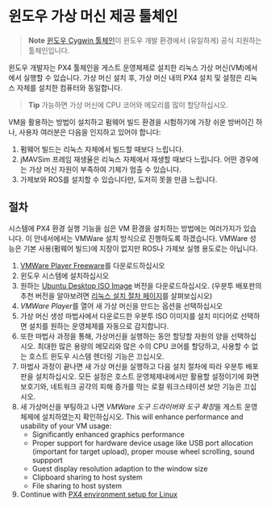 # 윈도우 가상 머신 제공 툴체인

> **Note** [윈도우 Cygwin 툴체인](../setup/dev_env_windows_cygwin.md)이 윈도우 개발 환경에서 (유일하게) 공식 지원하는 툴체인입니다.

윈도우 개발자는 PX4 툴체인을 게스트 운영체제로 설치한 리눅스 가상 머신(VM)에서에서 실행할 수 있습니다. 가상 머신 설치 후, 가상 머신 내의 PX4 설치 및 설정은 리눅스 자체를 설치한 컴퓨터와 동일합니다.

> **Tip** 가능하면 가상 머신에 CPU 코어와 메모리를 많이 할당하십시오.

VM을 활용하는 방법이 설치하고 펌웨어 빌드 환경을 시험하기에 가장 쉬운 방버이긴 하나, 사용자 여러분은 다음을 인지하고 있어야 합니다:

1. 펌웨어 빌드는 리눅스 자체에서 빌드할 때보다 느립니다.
2. jMAVSim 프레임 재생율은 리눅스 자체에서 재생할 때보다 느립니다. 어떤 경우에는 가상 머신 자원이 부족하여 기체가 멈출 수 있습니다.
3. 가제보와 ROS를 설치할 수 있습니다만, 도저히 못쓸 만큼 느립니다.

## 절차

시스템에 PX4 환경 실행 기능을 심은 VM 환경을 설치하는 방법에는 여러가지가 있습니다. 이 안네서에서는 VMWare 설치 방식으로 진행하도록 하겠습니다. VMWare 성능은 기본 사용(펌웨어 빌드)에 지장이 없지만 ROS나 가제보 실행 용도로는 아닙니다.

1. [VMWare Player Freeware](https://www.vmware.com/products/workstation-player/workstation-player-evaluation.html)를 다운로드하십시오
2. 윈도우 시스템에 설치하십시오
3. 원하는 [Ubuntu Desktop ISO Image](https://www.ubuntu.com/download/desktop) 버전을 다운로드하십시오. (우분투 배포판의 추천 버전을 알아보려면 [리눅스 설치 절차 페이지](../setup/dev_env_linux.md)를 살펴보십시오)
4. *VMWare Player*를 열어 새 가상 머신을 만드는 옵션을 선택하십시오 
5. 가상 머신 생성 마법사에서 다운로드한 우분투 ISO 이미지를 설치 미디어로 선택하면 설치를 원하는 운영체제를 자동으로 감지합니다.
6. 또한 마법사 과정을 통해, 가상머신을 실행하는 동안 할당할 자원의 양을 선택하십시오. 최대한 많은 용량의 메모리와 많은 수의 CPU 코어를 할당하고, 사용할 수 없는 호스트 윈도우 시스템 렌더링 기능은 끄십시오.
7. 마법사 과정이 끝나면 새 가상 머신을 실행하고 다음 설치 절차에 따라 우분투 배포판을 설치하십시오. 모든 설정은 호스트 운영체제내에서만 활용할 설정이기에 화면 보호기와, 네트워크 공갹의 피해 증가를 막는 로컬 워크스테이션 보안 기능은 끄십시오.
8. 새 가상머신을 부팅하고 나면 *VMWare 도구 드라이버와 도구 확장*을 게스트 운영체제에 설치하였는지 확인하십시오. This will enhance performance and usability of your VM usage: 
    - Significantly enhanced graphics performance
    - Proper support for hardware device usage like USB port allocation (important for target upload), proper mouse wheel scrolling, sound suppport
    - Guest display resolution adaption to the window size
    - Clipboard sharing to host system
    - File sharing to host system
9. Continue with [PX4 environment setup for Linux](../setup/dev_env_linux.md)